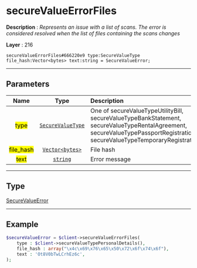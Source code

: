 # secureValueErrorFiles

**Description** : *Represents an issue with a list of scans\. The error is considered resolved when the list of files containing the scans changes*

**Layer** : 216

```tl
secureValueErrorFiles#666220e9 type:SecureValueType file_hash:Vector<bytes> text:string = SecureValueError;
```

---

## Parameters

| Name | Type | Description |
| :---: | :---: | :--- |
| <mark>type</mark> | [`SecureValueType`](type/SecureValueType) | One of secureValueTypeUtilityBill, secureValueTypeBankStatement, secureValueTypeRentalAgreement, secureValueTypePassportRegistration, secureValueTypeTemporaryRegistration |
| <mark>file_hash</mark> | [`Vector<bytes>`](type/bytes) | File hash |
| <mark>text</mark> | [`string`](type/string) | Error message |

---

## Type

[SecureValueError](type/SecureValueError)

---

## Example

```php
$secureValueError = $client->secureValueErrorFiles(
	type : $client->secureValueTypePersonalDetails(),
	file_hash : array("\x4c\x69\x76\x65\x50\x72\x6f\x74\x6f"),
	text : 'Ot8V0bTwLCrhEz6c',
);
```